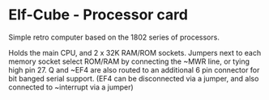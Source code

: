 # Elf-Cube - Processor card
Simple retro computer based on the 1802 series of processors.

Holds the main CPU, and 2 x 32K RAM/ROM sockets. Jumpers next to each memory socket select ROM/RAM by connecting the ~MWR line, or tying high pin 27.
Q and ~EF4 are also routed to an additional 6 pin connector for bit banged serial support. (EF4 can be disconnected via a jumper, and also connected to ~interrupt via a jumper)
